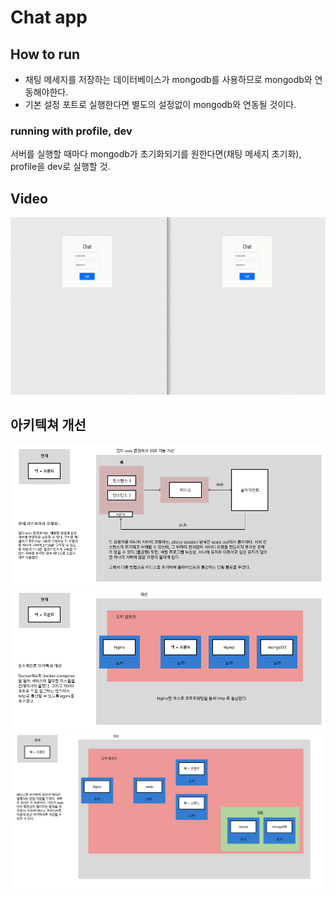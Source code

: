 # Chat app

## How to run

- 채팅 메세지를 저장하는 데이터베이스가 mongodb를 사용하므로 mongodb와 연동해야한다.
- 기본 설정 포트로 실행한다면 별도의 설정없이 mongodb와 연동될 것이다.

### running with profile, dev
 
서버를 실행할 때마다 mongodb가 초기화되기를 원한다면(채팅 메세지 초기화), profile을 dev로 실행할 것.

## Video

![](video.gif)

## 아키텍쳐 개선

![](images/1.png)
![](images/2.png)
![](images/3.png)
